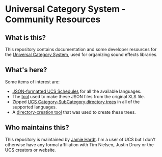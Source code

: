 # Universal Category System - Community Resources

## What is this?

This repository contains documentation and some developer resources for the 
[Universal Category System][ucs], used for organizing sound effects libraries.

[ucs]: https://universalcategorysystem.com

## What's here?

Some items of interest are:

  - [JSON-formatted UCS Schedules](json/) for all the available languages.
  - The [tool](tools/ucsxls2json.py) used to make these JSON files from the
    original XLS file.
  - Zipped [UCS Category-SubCategory directory trees](dirs) in all of the
    supported languages.
  - A [directory-creation tool](tools/ucsdirs.py) that was used to create 
    these trees.

## Who maintains this?

This repository is maintained by [Jamie Hardt][jh]. I'm a user of UCS but I 
don't otherwise have any formal affiliation with Tim Nielsen, Justin Drury or 
the UCS creators or website.

[jh]: https://github.com/iluvcapra
